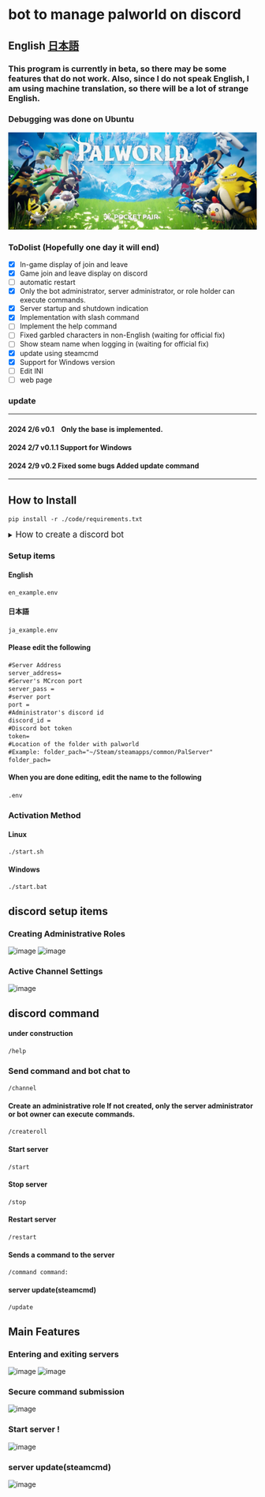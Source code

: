 # bot to manage palworld on discord
 ## English [日本語](./ja-README.md) ##


 ### This program is currently in beta, so there may be some features that do not work. Also, since I do not speak English, I am using machine translation, so there will be a lot of strange English.
 ### Debugging was done on Ubuntu

![banner](./image/banner.png)
 ### ToDolist (Hopefully one day it will end)

- [x] In-game display of join and leave
- [x] Game join and leave display on discord
- [ ] automatic restart
- [x] Only the bot administrator, server administrator, or role holder can execute commands.
- [x] Server startup and shutdown indication
- [x] Implementation with slash command
- [ ] Implement the help command
- [ ] Fixed garbled characters in non-English (waiting for official fix)
- [ ] Show steam name when logging in (waiting for official fix)
- [x] update using steamcmd
- [x] Support for Windows version  
- [ ] Edit INI
- [ ] web page   
### update
------------------------
#### 2024 2/6 v0.1　Only the base is implemented.
#### 2024 2/7 v0.1.1 Support for Windows
#### 2024 2/9 v0.2 Fixed some bugs Added update command
------------------------
## How to Install
```
pip install -r ./code/requirements.txt
```
<details>
<summary> <big> How to create a discord bot </big></summary>

### 1. First, please open [discord developer portal](https://discord.com/developers/applications)
### 2. Click "New Application" in the yellow line.
![banner](./image/discord_make01.png)
### 3. Click "Bot" in the yellow line.
### Click Reset Token on the red line.
![banner](./image/discord_make02.png)
### 5. Click "copy" on the yellow line to copy the discord Token.
### Stick it to the "token=" field in the settings section below.
![banner](./image/discord_make03.png)
### Scroll down to the bottom and click on the three yellow lines to turn it on, then press "save".
![banner](./image/discord_make04.png)
### 7. Click the following checkboxes and press "copy" below to create the invitation URL.
![banner](./image/discord_make05.png)
</details>

### Setup items
#### English
```en_example.env```
#### 日本語
```ja_example.env```
#### Please edit the following
```
#Server Address
server_address=
#Server's MCrcon port
server_pass = 
#server port
port =
#Administrator's discord id
discord_id =
#Discord bot token
token=
#Location of the folder with palworld
#Example: folder_pach="~/Steam/steamapps/common/PalServer"
folder_pach=
```
#### When you are done editing, edit the name to the following
```.env```
### Activation Method
#### Linux
```
./start.sh
```
#### Windows
```
./start.bat
```
## discord setup items
### Creating Administrative Roles
![image](./image/role_command.png)
![image](./image/role.png)
### Active Channel Settings
![image](./image/channel_command.png)



## discord command
#### under construction
```
/help
```
### Send command and bot chat to
```
/channel
```
#### Create an administrative role If not created, only the server administrator or bot owner can execute commands.
```
/createroll
```
#### Start server
```
/start
```
#### Stop server
```
/stop
```
#### Restart server
```
/restart
```
#### Sends a command to the server
```
/command command:
```
#### server update(steamcmd)
```
/update
```
## Main Features
### Entering and exiting servers
![image](./image/login.png)
![image](./image/server_login.png)
### Secure command submission
![image](./image/command.png)
### Start server !
![image](./image/start_command%20%20.png)
### server update(steamcmd)
![image](./image/update_command.png)
